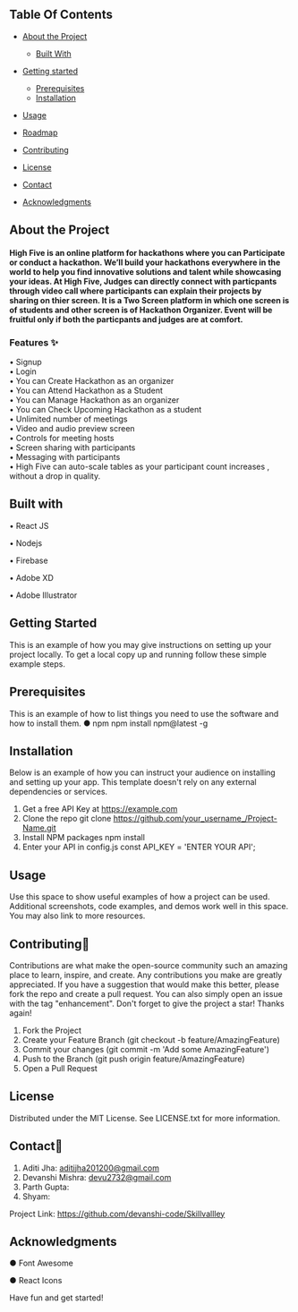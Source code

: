 ## Table Of Contents ##

* [About the Project](#about-the-project)
   * [Built With](#built-with)
* [Getting started](#getting-started)
  * [Prerequisites](#Prerequisites)
  * [Installation](#Installation)
   
* [Usage](#usage)
* [Roadmap](#roadmap)
* [Contributing](#contributing)
* [License](#license)
* [Contact](#contact)
* [Acknowledgments](#acknowledgments)

## About the Project ##
 #### High Five is an online platform for hackathons where you can Participate  or conduct a hackathon. We’ll build your hackathons everywhere in the world to help you find innovative solutions and talent while showcasing your ideas.  At High Five, Judges can directly connect with particpants through video call where participants can explain their projects by sharing on thier screen. It is a Two Screen platform in which one screen is of students and other screen is of Hackathon Organizer. Event will be fruitful only if both the particpants  and judges are at comfort. ####
 ### Features ✨ ###
 • Signup
 <br>
 • Login
 <br>
• You can Create Hackathon as an organizer 
<br>
• You can Attend Hackathon as a Student
<br>
• You can Manage Hackathon as an organizer
<br>
• You can Check Upcoming Hackathon as a student
<br>
 • Unlimited number of meetings
 <br>
 • Video and audio preview screen
 <br>
 • Controls for meeting hosts
 <br>
 • Screen sharing with participants
 <br>
 • Messaging with participants
 <br>
• High Five can auto-scale tables as your  participant count  increases , without a drop in quality.
## Built with ##
 • React JS
 
 • Nodejs
 
 • Firebase
 
 • Adobe XD
 
 • Adobe Illustrator

## Getting Started ##

This is an example of how you may give instructions on setting up your project locally. To get a local copy up and running follow these simple example steps.

## Prerequisites ##

This is an example of how to list things you need to use the software and how to install them.
●	npm
npm install npm@latest -g

## Installation ##

Below is an example of how you can instruct your audience on installing and setting up your app. This template doesn't rely on any external dependencies or services.
1.	Get a free API Key at https://example.com
2.	Clone the repo
git clone https://github.com/your_username_/Project-Name.git
3.	Install NPM packages
npm install
4.	Enter your API in config.js
const API_KEY = 'ENTER YOUR API';

## Usage ##
Use this space to show useful examples of how a project can be used. Additional screenshots, code examples, and demos work well in this space. You may also link to more resources.

 ## Contributing🙌 ##
Contributions are what make the open-source community such an amazing place to learn, inspire, and create. Any contributions you make are greatly appreciated.
If you have a suggestion that would make this better, please fork the repo and create a pull request. You can also simply open an issue with the tag "enhancement". Don't forget to give the project a star! Thanks again!

1.	Fork the Project
2.	Create your Feature Branch (git checkout -b feature/AmazingFeature)
3.	Commit your changes (git commit -m 'Add some AmazingFeature')
4.	Push to the Branch (git push origin feature/AmazingFeature)
5.	Open a Pull Request


## License ##
Distributed under the MIT License. See LICENSE.txt for more information.


## Contact📲 ##
1. Aditi Jha: aditijha201200@gmail.com
2. Devanshi Mishra: devu2732@gmail.com
3. Parth Gupta: 
4. Shyam: 

Project Link: https://github.com/devanshi-code/Skillvallley


## Acknowledgments ##

●	Font Awesome

●	React Icons

Have fun and get started!

